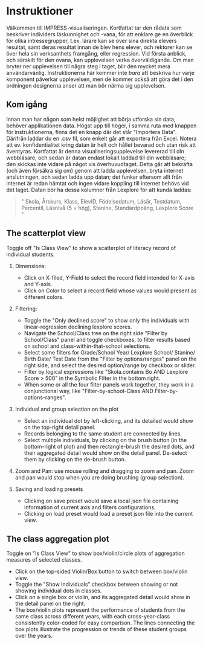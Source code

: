 # Instruktioner
Välkommen till IMPRESS-visualiseringen. Kortfattat tar den rådata som beskriver individers läskunnighet och -vana, för att enklare ge en överblick för olika intressegrupper, t.ex. lärare kan se över sina direkta elevers resultat, samt deras resultat innan de blev hens elever, och rektorer kan se över hela sin verksamhets framgång, eller regression. Vid första anblick, och särskilt för den ovana, kan upplevelsen verka överväldigande. Om man bryter ner upplevelsen till några steg i taget, blir den mycket mera användarvänlig. Instruktionerna här kommer inte *bara* att beskriva hur varje komponent påverkar upplevelsen, men de kommer också att göra det i den ordningen designerna anser att man bör närma sig upplevelsen.

## Kom igång
Innan man har någon som helst möjlighet att börja utforska sin data, behöver applikationen data. Högst upp till höger, i samma ruta med knappen för instruktionerna, finns det en knapp där det står "Importera Data". Därifrån laddar du en .csv fil, som enkelt går att exportera från Excel.
Notera att ev. konfidentialitet kring datan är helt och hållet bevarad och utan risk att äventyras. Kortfattat är denna visualiseringsupplevelse levererad till din webbläsare, och sedan är datan endast lokalt laddad till din webbläsare; den skickas inte vidare på något vis överhuvudtaget. Detta går att bekräfta (och även försäkra sig om) genom att ladda upplevelsen, bryta internet anslutningen, och sedan ladda upp datan; det funkar eftersom allt från internet är redan hämtat och ingen vidare koppling till internet behövs vid det laget.
Datan bör ha dessa kolumner från Lexplore för att kunda laddas:
  > " Skola, Årskurs, Klass, ElevID, Födelsedatum, Läsår, Testdatum, Percentil, Läsnivå (5 = hög), Stanine, Standardpoäng, Lexplore Score "

## The scatterplot view

  Toggle off "Is Class View" to show a scatterplot of literacy record of individual students.

1. Dimensions:

    - Click on X-filed, Y-Field to select the record field intended for X-axis and Y-axis.
    - Click on Color to select a record field whose values would present as different colors.
2. Filtering:
    - Toggle the "Only declined score" to show only the individuals with linear-regression declining lexplore scores.
    - Navigate the School/Class tree  on the right side "Filter by School/Class" panel and toggle checkboxes, to filter results based on school and class-within-that-school selections.
    - Select some filters for Grade/School Year/ Lexplore School/ Stanine/ Birth Date/ Test Date from the "Filter by options/ranges" panel on the right side, and select the desired option/range by checkbox or slider.
    - Filter by logical expressions like "Skola.contains Bo AND Lexplore Score > 500" in the Symbolic Filter in the bottom right.
    - When some or all the four filter panels work together, they work in a conjunctional way, like "Filter-by-school-Class AND Filter-by-options-ranges".
3. Individual and group selection on the plot
    - Select an individual dot by left-clicking, and its detailed would show on the top-right detail panel.
    - Records belonging to the same student are connected by lines.
    - Select multiple individuals, by clicking on the brush button (in the bottom-right of plot) and then rectangle-brush the desired dots, and their aggregated detail would show on the detail panel. De-select them by clicking on the de-brush button.
4. Zoom and Pan: use mouse rolling and dragging to zoom and pan. Zoom and pan would stop when you are doing brushing (group selection).
  
5. Saving and loading presets
    - Clicking on save preset would save a local json file containing information of  current axis and filters configurations.
    - Clicking on load preset would load a preset json file into the current view.
  
## The class aggregation plot 

  Toggle on "Is Class View" to show box/violin/circle plots of aggregation measures of selected classes.

- Click on the top-sided Violin/Box button to switch between box/violin view.
- Toggle the "Show Individuals" checkbox between showing or not showing individual dots in classes.
- Click on a single box or violin, and its aggregated detail would show in the detail panel on the right.
- The box/violin plots represent the performance of students from the same class across different years, with each cross-year-class consistently color-coded for easy comparison. The lines connecting the box plots illustrate the progression or trends of these student groups over the years.
